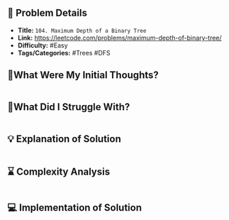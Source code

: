 ## 📝 Problem Details

- **Title:** `104. Maximum Depth of a Binary Tree`
- **Link:** https://leetcode.com/problems/maximum-depth-of-binary-tree/
- **Difficulty:** #Easy 
- **Tags/Categories:** #Trees #DFS 

## 💭What Were My Initial Thoughts?

```

```

## 🤔What Did I Struggle With?

```

```

## 💡 Explanation of Solution

```

```

## ⌛ Complexity Analysis

```

```

## 💻 Implementation of Solution

```cpp

```